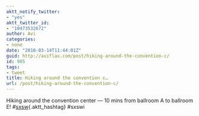 ```yaml
---
aktt_notify_twitter:
- "yes"
aktt_twitter_id:
- "10473532672"
author: Avi
categories:
- none
date: "2010-03-14T11:44:01Z"
guid: http://aviflax.com/post/hiking-around-the-convention-c/
id: 905
tags:
- tweet
title: Hiking around the convention c…
url: /post/hiking-around-the-convention-c/
---
```

Hiking around the convention center — 10 mins from ballroom A to ballroom E! #[sxsw](http://search.twitter.com/search?q=%23sxsw){.aktt_hashtag} #sxswi